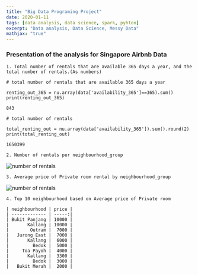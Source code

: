 ```yaml
---
title: "Big Data Programing Project"
date: 2020-01-11
tags: [data analysis, data science, spark, pyhton]
excerpt: "Data analysis, Data Science, Messy Data"
mathjax: "true"
---
```


### Presentation of the analysis for Singapore Airbnb Data

`1. Total number of rentals that are available 365 days a year, and the total number of rentals.(As numbers)`

```pyhton
# total number of rentals that are available 365 days a year

renting_out_365 = nu.array(data['availability_365']==365).sum()
print(renting_out_365)

843

# total number of rentals

total_renting_out = nu.array(data['availability_365']).sum().round(2)
print(total_renting_out)

1650399
```

`2. Number of rentals per neighbourhood_group`

   <img src="{{ site.url }}{{ site.baseurl }}/images/4.2.png" alt="number of rentals">

`3. Average price of Private room rental by neighbourhood_group`

   <img src="{{ site.url }}{{ site.baseurl }}/images/4.3.png" alt="number of rentals">


`4. Top 10 neighbourhood based on Average price of Private room`

    | neighbourhood | price |
    | ------------- | -----:|
    | Bukit Panjang | 10000 |
    |       Kallang | 10000 |
    |        Outram |  7000 |
    |   Jurong East |  7000 |
    |       Kallang |  6000 |
    |         Bedok |  5000 |
    |     Toa Payoh |  4000 |
    |       Kallang |  3300 |
    |         Bedok |  3000 |
    |   Bukit Merah |  2000 |